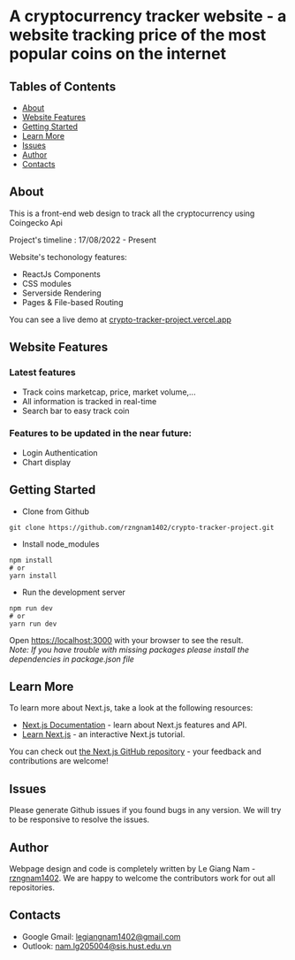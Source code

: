 # A cryptocurrency tracker website - a website tracking price of the most popular coins on the internet

## Tables of Contents   
* [About](#about)
* [Website Features](#website-features)
* [Getting Started](#getting-started)
* [Learn More](#learn-more)
* [Issues](#issues)
* [Author](#author)
* [Contacts](#contacts)

## About <a name="about"></a>
This is a front-end web design to track all the cryptocurrency using Coingecko Api
    
Project's timeline : 17/08/2022 - Present
  
Website's techonology features:  
* ReactJs Components
* CSS modules
* Serverside Rendering
* Pages & File-based Routing

You can see a live demo at [crypto-tracker-project.vercel.app](https://crypto-tracker-project.vercel.app)

## Website Features <a name="website-features"></a>

### Latest features  
* Track coins marketcap, price, market volume,...
* All information is tracked in real-time
* Search bar to easy track coin

### Features to be updated in the near future:  
* Login Authentication
* Chart display 

## Getting Started <a name="getting-started"></a>
* Clone from Github  
```  
git clone https://github.com/rzngnam1402/crypto-tracker-project.git
```
* Install node_modules
```  
npm install  
# or  
yarn install
```
* Run the development server
``` 
npm run dev  
# or  
yarn run dev
```  

Open [https://localhost:3000](https://localhost:3000) with your browser to see the result.  
_Note: If you have trouble with missing packages please install the dependencies in package.json file_

## Learn More <a name="learn-more"></a>

To learn more about Next.js, take a look at the following resources:

- [Next.js Documentation](https://nextjs.org/docs) - learn about Next.js features and API.
- [Learn Next.js](https://nextjs.org/learn) - an interactive Next.js tutorial.

You can check out [the Next.js GitHub repository](https://github.com/vercel/next.js/) - your feedback and contributions are welcome!

## Issues <a name="issues"></a>
Please generate Github issues if you found bugs in any version. We will try to be responsive to resolve the issues.

## Author <a name="author"></a>
Webpage design and code is completely written by Le Giang Nam - [rzngnam1402](https://github.com/rzngnam1402). We are happy to welcome the contributors work for out all repositories.

## Contacts <a name="contacts"></a>
* Google Gmail: legiangnam1402@gmail.com
* Outlook: nam.lg205004@sis.hust.edu.vn

